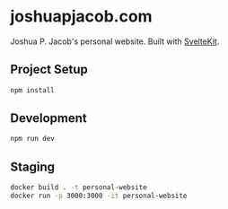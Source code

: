 # joshuapjacob.com

Joshua P. Jacob's personal website. Built with [SvelteKit](https://kit.svelte.dev/).

## Project Setup

```bash
npm install
```

## Development

```bash
npm run dev
```

## Staging

```bash
docker build . -t personal-website
docker run -p 3000:3000 -it personal-website
```
